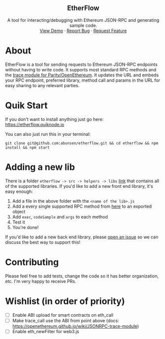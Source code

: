 <center>
  <h2 align="center">EtherFlow</h2>

  <p align="center">
    A tool for interacting/debugging with Ethereum JSON-RPC and generating sample code.
    <br />
    <a href="https://etherflow.quiknode.io">View Demo</a>
    ·
    <a href="https://github.com/abunsen/etherflow/issues/new?assignees=&labels=&template=bug_report.md&title=">Report Bug</a>
    ·
    <a href="https://github.com/abunsen/etherflow/issues/new?assignees=&labels=&template=feature_request.md&title=">Request Feature</a>
  </p>
</center>

# About

EtherFlow is a tool for sending requests to Ethereum JSON-RPC endpoints without having to write code. It supports most standard RPC methods and the [trace module for Parity/OpenEthereum](https://openethereum.github.io/wiki/JSONRPC-trace-module#trace_transaction). It updates the URL and embeds your RPC endpoint, preferred library, method call and params in the URL for easy sharing to any relevant parties.

# Quik Start

If you don't want to install anything just go here: https://etherflow.quiknode.io

You can also just run this in your terminal:

```
git clone git@github.com:abunsen/etherflow.git && cd etherflow && npm install && npm start
```

# Adding a new lib

There is a folder `etherflow -> src -> helpers -> libs` [link](src/helpers/libs) that contains all of the supported libraries. If you'd like to add a new front end library, it's easy enough:

1. Add a file in the above folder with the `<name of the lib>.js`
2. Add a every single supported RPC method from [here](src/helpers/web3Config.js) to an exported object
3. Add `exec`, `codeSample` and `args` to each method
4. Test it
5. You're done!

If you'd like to add a new back end library, please [open an issue](https://github.com/abunsen/etherflow/issues/new?assignees=&labels=&template=feature_request.md&title=New+Backend+Lib+Support) so we can discuss the best way to support this!

# Contributing

Please feel free to add tests, change the code so it has better organization, etc. I'm very happy to receive PRs.

# Wishlist (in order of priority)

- [ ] Enable ABI upload for smart contracts on eth_call
- [ ] Make trace_call use the ABI from point above (docs: https://openethereum.github.io/wiki/JSONRPC-trace-module)
- [ ] Enable eth_newFilter for web3.js
